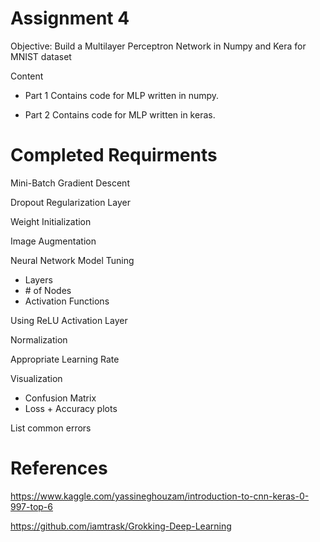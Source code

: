 # Assignment 4

Objective: Build a Multilayer Perceptron Network in Numpy and Kera for MNIST dataset

Content
*   Part 1
    Contains code for MLP written in numpy. 

*   Part 2
    Contains code for MLP written in keras. 

# Completed Requirments 
Mini-Batch Gradient Descent

Dropout Regularization Layer

Weight Initialization

Image Augmentation

Neural Network Model Tuning
- Layers
- \# of Nodes
- Activation Functions

Using ReLU Activation Layer

Normalization

Appropriate Learning Rate

Visualization
- Confusion Matrix
- Loss + Accuracy plots

List common errors

# References

https://www.kaggle.com/yassineghouzam/introduction-to-cnn-keras-0-997-top-6

https://github.com/iamtrask/Grokking-Deep-Learning
